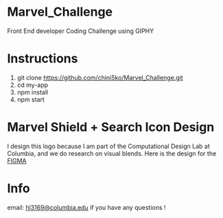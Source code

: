 # Marvel_Challenge
Front End developer Coding Challenge using GIPHY

# Instructions 
1.  git clone https://github.com/chini5ko/Marvel_Challenge.git
2.  cd my-app
3.  npm install 
4.  npm start 

# Marvel Shield + Search Icon Design
I design this logo because I am part of the Computational Design Lab at Columbia, and we do research on visual blends. Here is the design for the [FIGMA](https://www.figma.com/file/pQ43r5xbXYQIPcYCzyIIEO/Marvel-Coding-Challenge?node-id=0%3A1) 

# Info
email: hl3169@columbia.edu if you have any questions !
